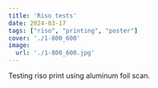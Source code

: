 ```yaml
---
title: 'Riso tests'
date: 2024-03-17
tags: ["riso", "printing", "poster"]
cover: './1-800_600'
image:
  url: './1-800_600.jpg'
---
```


Testing riso print using aluminum foil scan.